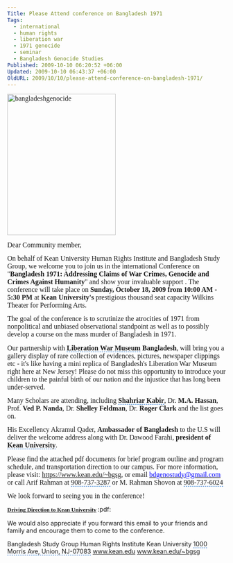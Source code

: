 ```yaml
---
Title: Please Attend conference on Bangladesh 1971
Tags:
  - international
  - human rights
  - liberation war
  - 1971 genocide
  - seminar
  - Bangladesh Genocide Studies
Published: 2009-10-10 06:20:52 +06:00
Updated: 2009-10-10 06:43:37 +06:00
OldURL: 2009/10/10/please-attend-conference-on-bangladesh-1971/
---
```


<p style="margin: 0in 0in 10pt;"><span style="font-size: medium; font-family: Garamond;"><img class="size-full wp-image-647 alignnone" title="bangladeshgenocide" src="https://enblog.muktomona.com/wp-content/uploads/2009/10/bangladeshgenocide.jpg" alt="bangladeshgenocide" width="250" height="326" /></span></p>
<p style="margin: 0in 0in 10pt;"><span style="font-size: medium; font-family: Garamond;">Dear Community member,</span></p>
<p style="margin: 0in 0in 10pt;"><span style="font-size: medium; font-family: Garamond;">On behalf of <span id="lw_1255131528_0" class="yshortcuts" style="background: none transparent scroll repeat 0% 0%; cursor: hand; border-bottom: medium none;">Kean University Human</span> Rights Institute and <span id="lw_1255131528_1" class="yshortcuts">Bangladesh</span> Study Group, we welcome you to join us in the <span id="lw_1255131528_2" class="yshortcuts">international Conference</span> on "<strong>Bangladesh 1971: Addressing Claims of <span id="lw_1255131528_3" class="yshortcuts">War Crimes</span>, Genocide and <span id="lw_1255131528_4" class="yshortcuts">Crimes Against Humanity</span></strong>" and show your invaluable support . The conference will take place on <strong>Sunday, October 18, 2009 from 10:00 AM - 5:30 PM</strong> at <strong>Kean University's</strong> prestigious thousand <span id="lw_1255131528_5" class="yshortcuts">seat capacity</span> Wilkins Theater for Performing Arts.</span></p>
<p style="margin: 0in 0in 10pt;"><span style="font-size: medium; font-family: Garamond;">The goal of the conference is to scrutinize the atrocities of 1971 from nonpolitical and unbiased observational standpoint as well as to possibly develop a course on the <span id="lw_1255131528_6" class="yshortcuts">mass murder</span> of Bangladesh in 1971.</span></p>
<p style="margin: 0in 0in 10pt;"><span style="font-size: medium; font-family: Garamond;">Our partnership with <strong><span id="lw_1255131528_7" class="yshortcuts" style="background: none transparent scroll repeat 0% 0%; cursor: hand; border-bottom: #0066cc 1px dashed;">Liberation War Museum</span> Bangladesh</strong>, will bring you a gallery display of rare collection of evidences, pictures, newspaper clippings etc - it's like having a mini replica of Bangladesh's Liberation War Museum right here at New Jersey! Please do not miss this opportunity to introduce your children to the painful birth of our nation and the injustice that has long been under-served.</span></p>
<p style="margin: 0in 0in 10pt;"><span style="font-size: medium; font-family: Garamond;">Many Scholars are attending, including <strong><span id="lw_1255131528_8" class="yshortcuts" style="background: none transparent scroll repeat 0% 0%; cursor: hand; border-bottom: #0066cc 1px dashed;">Shahriar Kabir</span></strong>, Dr. <strong>M.A. Hassan</strong>, Prof. <strong>Ved P. Nanda</strong>, Dr. <strong>Shelley Feldman</strong>, Dr. <strong>Roger Clark</strong> and the list goes on.</span></p>
<p style="margin: 0in 0in 10pt;"><span style="font-size: medium; font-family: Garamond;">His Excellency Akramul Qader, <strong>Ambassador of Bangladesh</strong> to the U.S will deliver the welcome address along with Dr. Dawood Farahi, <strong>president of <span id="lw_1255131528_9" class="yshortcuts" style="cursor: hand; border-bottom: #0066cc 1px dashed;">Kean University</span></strong>.</span></p>
<p style="margin: 0in 0in 10pt;"><span style="font-size: medium; font-family: Garamond;">Please find the attached pdf documents for brief program outline and program schedule, and transportation direction to our campus. For more information, please visit: </span><a rel="nofollow" href="https://www.kean.edu/~bgsg" target="_blank"><span style="font-size: medium; font-family: Garamond;"><span id="lw_1255131528_10" class="yshortcuts">https://www.kean.edu/~bgsg</span></span></a><span style="font-size: medium; font-family: Garamond;">, or email </span><a rel="nofollow" href="https://mail.google.com/a/kean.edu/html/compose/static_files/bdgenostudy@gamil.com%2520" target="_blank"><span style="font-size: medium; color: #0000ff; font-family: Garamond;">bdgenostudy@gmail.com</span></a><span style="font-size: medium; font-family: Garamond;"> or call Arif Rahman at <span id="lw_1255131528_11" class="yshortcuts" style="cursor: hand; border-bottom: #0066cc 1px dashed;">908-737-3287</span> or M. Rahman Shovon at <span id="lw_1255131528_12" class="yshortcuts" style="cursor: hand; border-bottom: #0066cc 1px dashed;">908-737-6024</span></span></p>

<div style="margin: 0in 0in 10pt;"><span style="font-size: medium; font-family: Garamond;">We look forward to seeing you in the conference!</span></div>
<div style="margin: 0in 0in 10pt;"><span style="font-size: medium; font-family: Garamond;"><strong><span style="font-size: small; font-family: Times-Bold;"><span style="font-size: small; font-family: Times-Bold;"><a href="https://enblog.muktomona.com/wp-content/uploads/2009/10/campusdirection.pdf" target="_blank">Driving Direction to Kean University</a> </span></span></strong></span>:pdf:</div>
<div style="margin: 0in 0in 10pt;"><span style="font-size: medium; font-family: Garamond;"><strong></strong></span></div>
<div style="margin: 0in 0in 10pt;">We would also appreciate if you forward this email to your friends and family and encourage them to come to the conference.</div>
<div style="margin: 0in 0in 10pt;">

Bangladesh Study Group
<span id="lw_1255131528_13" class="yshortcuts" style="background: none transparent scroll repeat 0% 0%; cursor: hand; border-bottom: medium none;">Human Rights Institute</span>
Kean University
<span id="lw_1255131528_14" class="yshortcuts" style="background: none transparent scroll repeat 0% 0%; cursor: hand; border-bottom: #0066cc 1px dashed;">1000 Morris Ave, Union, NJ-07083</span>
<a rel="nofollow" href="https://www.kean.edu/" target="_blank"><span id="lw_1255131528_15" class="yshortcuts">www.kean.edu</span></a>
<a rel="nofollow" href="https://www.kean.edu/~bgsg" target="_blank"><span id="lw_1255131528_16" class="yshortcuts">www.kean.edu/~bgsg</span></a>

 </div>
